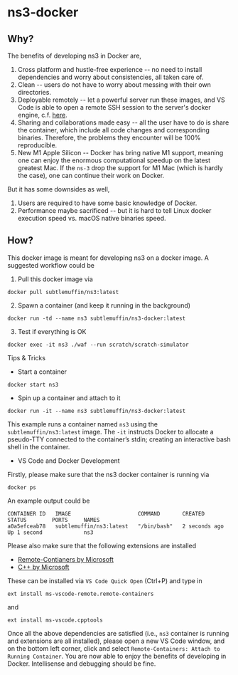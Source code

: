 # ns3-docker

## Why?

The benefits of developing ns3 in Docker are,

1. Cross platform and hustle-free experience -- no need to install dependencies and worry about consistencies, all taken care of.
2. Clean -- users do not have to worry about messing with their own directories.
3. Deployable remotely -- let a powerful server run these images, and VS Code is able to open a remote SSH session to the server's docker engine, c.f. [here](https://code.visualstudio.com/docs/containers/ssh).
4. Sharing and collaborations made easy -- all the user have to do is share the container, which include all code changes and corresponding binaries. Therefore, the problems they encounter will be 100% reproducible.
5. New M1 Apple Silicon -- Docker has bring native M1 support, meaning one can enjoy the enormous computational speedup on the latest greatest Mac. If the `ns-3` drop the support for M1 Mac (which is hardly the case), one can continue their work on Docker.

But it has some downsides as well,

1. Users are required to have some basic knowledge of Docker.
2. Performance maybe sacrificed -- but it is hard to tell Linux docker execution speed vs. macOS native binaries speed.

## How?

This docker image is meant for developing ns3 on a docker image. A suggested workflow could be

1. Pull this docker image via
```shell
docker pull subtlemuffin/ns3:latest
```

2. Spawn a container (and keep it running in the background)
```
docker run -td --name ns3 subtlemuffin/ns3-docker:latest
```

3. Test if everything is OK
```shell
docker exec -it ns3 ./waf --run scratch/scratch-simulator
```


Tips & Tricks

* Start a container
```shell
docker start ns3
```

* Spin up a container and attach to it
```shell
docker run -it --name ns3 subtlemuffin/ns3-docker:latest
```

This example runs a container named `ns3` using the `subtlemuffin/ns3:latest` image. The `-it` instructs Docker to allocate a pseudo-TTY connected to the container’s stdin; creating an interactive bash shell in the container.

* VS Code and Docker Development

Firstly, please make sure that the ns3 docker container is running via
```shell
docker ps
```

An example output could be
```
CONTAINER ID   IMAGE                     COMMAND       CREATED         STATUS        PORTS     NAMES
a0a5efceab78   subtlemuffin/ns3:latest   "/bin/bash"   2 seconds ago   Up 1 second             ns3
```

Please also make sure that the following extensions are installed

* [Remote-Contianers by Microsoft](https://marketplace.visualstudio.com/items?itemName=ms-vscode-remote.remote-containers)
* [C++ by Microsoft](https://marketplace.visualstudio.com/items?itemName=ms-vscode.cpptools)


These can be installed via `VS Code Quick Open` (<key>Ctrl</key>+<key>P</key>) and type in
```
ext install ms-vscode-remote.remote-containers
```
and
```
ext install ms-vscode.cpptools
```

Once all the above dependencies are satisfied (i.e., `ns3` container is running and extensions are all installed), please open a new VS Code window, and on the bottom left corner, click and select `Remote-Containers: Attach to Running Container`. You are now able to enjoy the benefits of developing in Docker. Intellisense and debugging should be fine.

